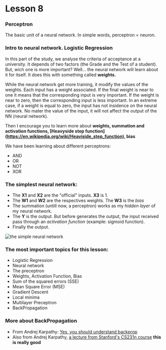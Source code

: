 # Lesson 8

### Perceptron
The basic unit of a neural network. In simple words, perceptron = neuron.

### Intro to neural network. Logistic Regression
In this part of the study, we analyse the criteria of acceptance at a university. It depends of two factors (the Grade and the Test of a student). But, wich one is more important? Well... the neural network will learn about it for itself. It does this with something called **weights.**

While the neural network get more training, it modify the values of the weights. Each input has a weight associated. If the final weight is near to one it means that the corresponding input is very important. If the weight is near to zero, then the corresponding input is less important. In an extreme case, if a weight is equal to zero, the input has not insidence on the neural network. No mater the value of the input, it will not affect the output of the NN (neural network).

Then I encourage you to learn more about **weights, summation and activation functions, [Heavyside step function] (https://en.wikipedia.org/wiki/Heaviside_step_function), bias**

We have been learning about different perceptrons:
- AND
- OR
- NOT
- XOR

### The simplest neural network:
- The **X1** and **X2** are the "official" inputs. **X3** is 1.
- The **W1** and **W2** are the respectives weights. The **W3** is the *bias* 
- The summation (untill now, a perceptron) works as my *hidden layer* of my neural network. 
- The **Y** is the output. But before generates the output, the input received pass through an *activation function* (example: sigmoid function).
- Finally the output.

![the simple neural network](http://3.bp.blogspot.com/-7RWgohC4pYE/VhtQ8IELsLI/AAAAAAAAA6I/_XFhMbjpcCY/s1600/Simple%2BNeural%2BNetwork.png)



### The most important topics for this lesson:
- Logistic Regression
- Neural network
- The preceptron
- Weights, Activation Function, Bias
- Sum of the squared errors (SSE)
- Mean Square Error (MSE)
- Gradient Descent
- Local minima
- Multilayer Preceptron
- BackPropagation

### More about BackPropagation
- From Andrej Karpathy: [Yes, you should understand backprop](https://medium.com/@karpathy/yes-you-should-understand-backprop-e2f06eab496b#.vt3ax2kg9)
- Also from Andrej Karpathy, [a lecture from Stanford's CS231n course](https://www.youtube.com/watch?v=59Hbtz7XgjM) **this is really good**

